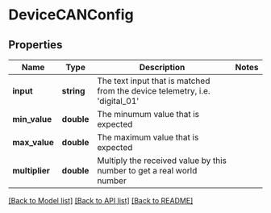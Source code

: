 # DeviceCANConfig

## Properties
Name | Type | Description | Notes
------------ | ------------- | ------------- | -------------
**input** | **string** | The text input that is matched from the device telemetry, i.e. &#39;digital_01&#39; | 
**min_value** | **double** | The minumum value that is expected | 
**max_value** | **double** | The maximum value that is expected | 
**multiplier** | **double** | Multiply the received value by this number to get a real world number | 

[[Back to Model list]](../README.md#documentation-for-models) [[Back to API list]](../README.md#documentation-for-api-endpoints) [[Back to README]](../README.md)


